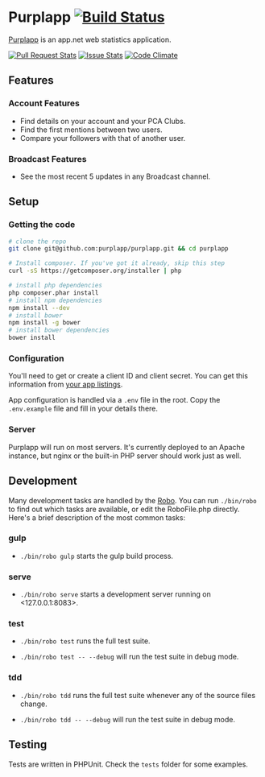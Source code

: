 Purplapp [![Build Status][ci img]][ci link]
========

[Purplapp](http://app.net/purplapp) is an app.net web statistics application.

[![Pull Request Stats][pr img]][pr link] [![Issue Stats][is img]][is link] [![Code Climate][cc img]][cc link]

[ci img]: https://travis-ci.org/purplapp/purplapp.svg?branch=master
[cc img]: https://codeclimate.com/github/purplapp/purplapp/badges/gpa.svg
[is img]: http://issuestats.com/github/purplapp/purplapp/badge/issue
[pr img]: http://issuestats.com/github/purplapp/purplapp/badge/pr

[ci link]: https://travis-ci.org/purplapp/purplapp
[is link]: http://issuestats.com/github/purplapp/purplapp
[pr link]: http://issuestats.com/github/purplapp/purplapp
[cc link]: https://codeclimate.com/github/purplapp/purplapp

## Features

### Account Features

- Find details on your account and your PCA Clubs.
- Find the first mentions between two users.
- Compare your followers with that of another user.

### Broadcast Features

- See the most recent 5 updates in any Broadcast channel.

## Setup

### Getting the code

```bash
# clone the repo
git clone git@github.com:purplapp/purplapp.git && cd purplapp

# Install composer. If you've got it already, skip this step
curl -sS https://getcomposer.org/installer | php

# install php dependencies
php composer.phar install
# install npm dependencies
npm install --dev
# install bower
npm install -g bower
# install bower dependencies
bower install
```

### Configuration

You'll need to get or create a client ID and client secret. You can get this
information from [your app listings](https://account.app.net/developer/apps/).

App configuration is handled via a `.env` file in the root. Copy the
`.env.example` file and fill in your details there.


### Server

Purplapp will run on most servers. It's currently deployed to an Apache
instance, but nginx or the built-in PHP server should work just as well.

## Development

Many development tasks are handled by the [Robo][robo]. You can run `./bin/robo`
to find out which tasks are available, or edit the RoboFile.php directly. Here's
a brief description of the most common tasks:

### gulp

- `./bin/robo gulp` starts the gulp build process.

### serve

- `./bin/robo serve` starts a development server running on <127.0.0.1:8083>.

### test

- `./bin/robo test` runs the full test suite.

- `./bin/robo test -- --debug` will run the test suite in debug mode.

### tdd

- `./bin/robo tdd` runs the full test suite whenever any of the source files
  change.

- `./bin/robo tdd -- --debug` will run the test suite in debug mode.


## Testing

Tests are written in PHPUnit. Check the `tests` folder for some examples.

[robo]: http://robo.li/
